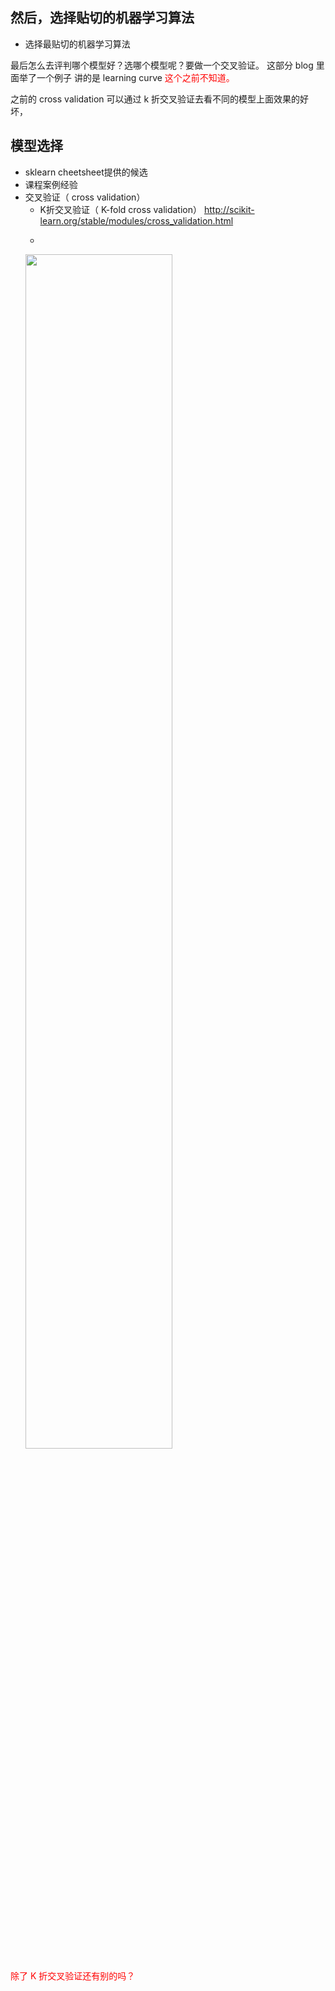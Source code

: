 
## 然后，选择贴切的机器学习算法

- 选择最贴切的机器学习算法


最后怎么去评判哪个模型好？选哪个模型呢？要做一个交叉验证。
这部分 blog 里面举了一个例子 讲的是 learning curve <span style="color:red;">这个之前不知道。</span>


之前的 cross validation 可以通过 k 折交叉验证去看不同的模型上面效果的好坏，


## 模型选择

- sklearn cheetsheet提供的候选
- 课程案例经验
- 交叉验证（ cross validation）
    - K折交叉验证（ K-fold cross validation） http://scikit-learn.org/stable/modules/cross_validation.html
    -  <p align="center">
    <img width="70%" height="70%" src="http://images.iterate.site/blog/image/180718/d0Ia3m7im4.png?imageslim">
</p>


<span style="color:red;">除了 K 折交叉验证还有别的吗？</span>
